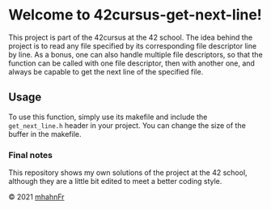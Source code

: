 # Welcome to 42cursus-get-next-line!
This project is part of the 42cursus at the 42 school. The idea behind the
project is to read any file specified by its corresponding file descriptor line
by line. As a bonus, one can also handle multiple file descriptors, so that the
function can be called with one file descriptor, then with another one, and
always be capable to get the next line of the specified file.

## Usage
To use this function, simply use its makefile and include the
``get_next_line.h`` header in your project. You can change the size of the
buffer in the makefile.

### Final notes
This repository shows my own solutions of the project at the 42 school,
although they are a little bit edited to meet a better coding style.

© 2021 [mhahnFr](https://www.github.com/mhahnFr)